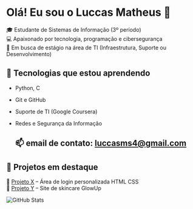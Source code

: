 # Olá! Eu sou o Luccas Matheus 👋

🎓 Estudante de Sistemas de Informação (3º período)  
💻 Apaixonado por tecnologia, programação e cibersegurança  
🚀 Em busca de estágio na área de TI (Infraestrutura, Suporte ou Desenvolvimento)

## 🧰 Tecnologias que estou aprendendo

- Python, C
- Git e GitHub
- Suporte de TI (Google Coursera)
- Redes e Segurança da Informação

  ## 📫 email de contato: luccasms4@gmail.com

## 📂 Projetos em destaque

🔹 [Projeto X](https://github.com/luccasmsm/aula-ergonomia) – Área de login personalizada HTML CSS  
🔹 [Projeto Y](https://github.com/luccasmsm/aula-ergonomia2) – Site de skincare GlowUp  

  
  


![GitHub Stats](https://github-readme-stats.vercel.app/api?username=luccasmsm&show_icons=true&theme=dracula)

